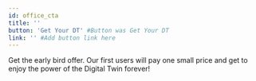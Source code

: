 ```yaml
---
id: office_cta
title: ''
button: 'Get Your DT' #Button was Get Your DT
link: '' #Add button link here
---
```


Get the early bird offer. Our first users will pay one small price and get to enjoy the power of the Digital Twin forever!